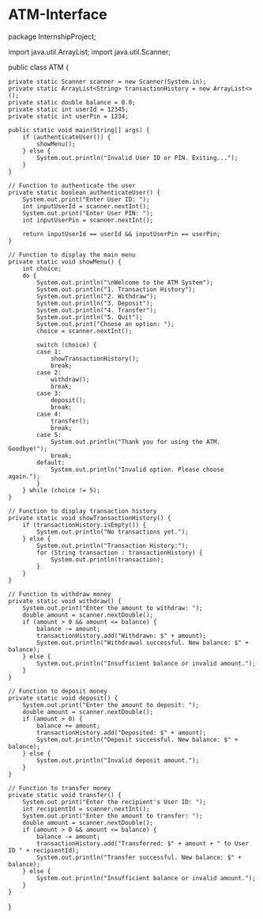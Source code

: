 # ATM-Interface
package InternshipProject;

import java.util.ArrayList;
import java.util.Scanner;

public class ATM {

	private static Scanner scanner = new Scanner(System.in);
	private static ArrayList<String> transactionHistory = new ArrayList<>();
	private static double balance = 0.0;
	private static int userId = 12345;
	private static int userPin = 1234;

	public static void main(String[] args) {
		if (authenticateUser()) {
			showMenu();
		} else {
			System.out.println("Invalid User ID or PIN. Exiting...");
		}
	}

	// Function to authenticate the user
	private static boolean authenticateUser() {
		System.out.print("Enter User ID: ");
		int inputUserId = scanner.nextInt();
		System.out.print("Enter User PIN: ");
		int inputUserPin = scanner.nextInt();

		return inputUserId == userId && inputUserPin == userPin;
	}

	// Function to display the main menu
	private static void showMenu() {
		int choice;
		do {
			System.out.println("\nWelcome to the ATM System");
			System.out.println("1. Transaction History");
			System.out.println("2. Withdraw");
			System.out.println("3. Deposit");
			System.out.println("4. Transfer");
			System.out.println("5. Quit");
			System.out.print("Choose an option: ");
			choice = scanner.nextInt();

			switch (choice) {
			case 1:
				showTransactionHistory();
				break;
			case 2:
				withdraw();
				break;
			case 3:
				deposit();
				break;
			case 4:
				transfer();
				break;
			case 5:
				System.out.println("Thank you for using the ATM. Goodbye!");
				break;
			default:
				System.out.println("Invalid option. Please choose again.");
			}
		} while (choice != 5);
	}

	// Function to display transaction history
	private static void showTransactionHistory() {
		if (transactionHistory.isEmpty()) {
			System.out.println("No transactions yet.");
		} else {
			System.out.println("Transaction History:");
			for (String transaction : transactionHistory) {
				System.out.println(transaction);
			}
		}
	}

	// Function to withdraw money
	private static void withdraw() {
		System.out.print("Enter the amount to withdraw: ");
		double amount = scanner.nextDouble();
		if (amount > 0 && amount <= balance) {
			balance -= amount;
			transactionHistory.add("Withdrawn: $" + amount);
			System.out.println("Withdrawal successful. New balance: $" + balance);
		} else {
			System.out.println("Insufficient balance or invalid amount.");
		}
	}

	// Function to deposit money
	private static void deposit() {
		System.out.print("Enter the amount to deposit: ");
		double amount = scanner.nextDouble();
		if (amount > 0) {
			balance += amount;
			transactionHistory.add("Deposited: $" + amount);
			System.out.println("Deposit successful. New balance: $" + balance);
		} else {
			System.out.println("Invalid deposit amount.");
		}
	}

	// Function to transfer money
	private static void transfer() {
		System.out.print("Enter the recipient's User ID: ");
		int recipientId = scanner.nextInt();
		System.out.print("Enter the amount to transfer: ");
		double amount = scanner.nextDouble();
		if (amount > 0 && amount <= balance) {
			balance -= amount;
			transactionHistory.add("Transferred: $" + amount + " to User ID " + recipientId);
			System.out.println("Transfer successful. New balance: $" + balance);
		} else {
			System.out.println("Insufficient balance or invalid amount.");
		}
	}
}
